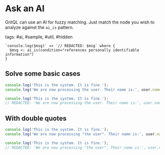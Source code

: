 # Ask an AI

GritQL can use an AI for fuzzy matching. Just match the node you wish to analyze against the `ai_is` pattern.

tags: #ai, #sample, #util, #hidden

```grit
`console.log($msg)` => `// REDACTED: $msg` where {
  $msg <: ai_is(condition="references personally identifiable information")
}
```

## Solve some basic cases

```js
console.log('This is the system. It is fine.');
console.log('We are now processing the user. Their name is:', user.name);
```

```ts
console.log('This is the system. It is fine.');
// REDACTED: 'We are now processing the user. Their name is:', user.name;
```

## With double quotes

```js
console.log('This is the system. It is fine.');
console.log('We are now processing "the user". Their name is:', user.name);
```

```ts
console.log('This is the system. It is fine.');
// REDACTED: 'We are now processing "the user". Their name is:', user.name;
```
